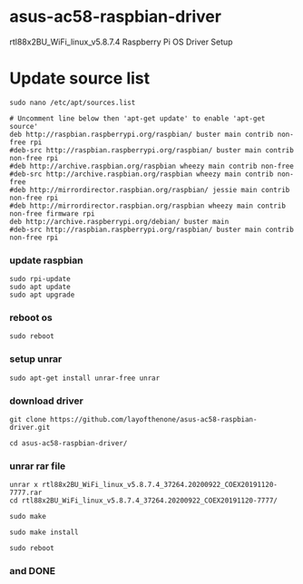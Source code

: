 # asus-ac58-raspbian-driver
rtl88x2BU_WiFi_linux_v5.8.7.4 Raspberry Pi OS Driver Setup

# Update source list
```
sudo nano /etc/apt/sources.list
```
```
# Uncomment line below then 'apt-get update' to enable 'apt-get source'
deb http://raspbian.raspberrypi.org/raspbian/ buster main contrib non-free rpi
#deb-src http://raspbian.raspberrypi.org/raspbian/ buster main contrib non-free rpi
#deb http://archive.raspbian.org/raspbian wheezy main contrib non-free
#deb-src http://archive.raspbian.org/raspbian wheezy main contrib non-free
#deb http://mirrordirector.raspbian.org/raspbian/ jessie main contrib non-free rpi
#deb http://mirrordirector.raspbian.org/raspbian wheezy main contrib non-free firmware rpi
deb http://archive.raspberrypi.org/debian/ buster main
#deb-src http://raspbian.raspberrypi.org/raspbian/ buster main contrib non-free rpi
```

### update raspbian
```
sudo rpi-update
sudo apt update
sudo apt upgrade
```

### reboot os
```
sudo reboot
```
### setup unrar
```
sudo apt-get install unrar-free unrar
```

### download driver
```
git clone https://github.com/layofthenone/asus-ac58-raspbian-driver.git
```
```
cd asus-ac58-raspbian-driver/
```

### unrar rar file
```
unrar x rtl88x2BU_WiFi_linux_v5.8.7.4_37264.20200922_COEX20191120-7777.rar
cd rtl88x2BU_WiFi_linux_v5.8.7.4_37264.20200922_COEX20191120-7777/
```
```
sudo make
```
```
sudo make install
```
```
sudo reboot
```

### and DONE
